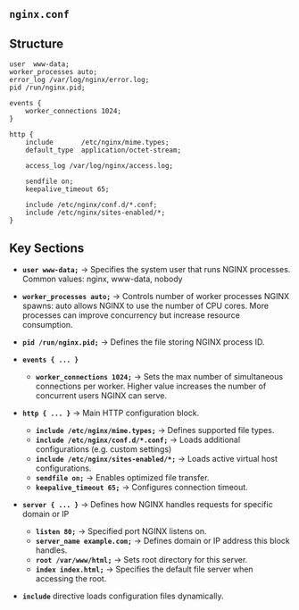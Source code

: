 ## `nginx.conf`

## Structure
```nginx
user  www-data;
worker_processes auto;
error_log /var/log/nginx/error.log;
pid /run/nginx.pid;

events {
    worker_connections 1024;
}

http {
    include       /etc/nginx/mime.types;
    default_type  application/octet-stream;

    access_log /var/log/nginx/access.log;

    sendfile on;
    keepalive_timeout 65;

    include /etc/nginx/conf.d/*.conf;
    include /etc/nginx/sites-enabled/*;
}
```

## Key Sections
- **`user www-data;`** → Specifies the system user that runs NGINX processes. Common values: nginx, www-data, nobody
- **`worker_processes auto;`** → Controls number of worker processes NGINX spawns: auto allows NGINX to use the number of CPU cores. More processes can improve concurrency but increase resource consumption.
- **`pid /run/nginx.pid;`** → Defines the file storing NGINX process ID.
- **`events { ... }`**
  - **`worker_connections 1024;`** → Sets the max number of simultaneous connections per worker. Higher value increases the number of concurrent users NGINX can serve.
- **`http { ... }`** → Main HTTP configuration block.
  - **`include /etc/nginx/mime.types;`** → Defines supported file types.
  - **`include /etc/nginx/conf.d/*.conf;`** → Loads additional configurations (e.g. custom settings)
  - **`include /etc/nginx/sites-enabled/*;`** → Loads active virtual host configurations.
  - **`sendfile on;`** → Enables optimized file transfer.
  - **`keepalive_timeout 65;`** → Configures connection timeout.
- **`server { ... }`** → Defines how NGINX handles requests for specific domain or IP
  - **`listen 80;`** → Specified port NGINX listens on.
  - **`server_name example.com;`** → Defines domain or IP address this block handles.
  - **`root /var/www/html;`** → Sets root directory for this server.
  - **`index index.html;`** → Specifies the default file server when accessing the root.

- **`include`** directive loads configuration files dynamically.